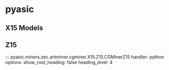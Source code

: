# pyasic
## X15 Models


## Z15

::: pyasic.miners.zec.antminer.cgminer.X15.Z15.CGMinerZ15
    handler: python
    options:
        show_root_heading: false
        heading_level: 4
